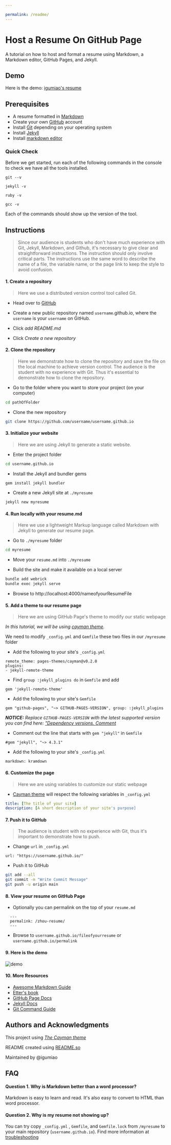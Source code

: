 ```yaml
---

permalink: /readme/
---
```

# Host a Resume On GitHub Page

A tutorial on how to host and format a resume using Markdown, 
a Markdown editor, GitHub Pages, and Jekyll.



## Demo

Here is the demo: [igumiao's resume](https://igumiao.github.io/zhou-resume)



## Prerequisites

- A resume formatted in [Markdown][markdownlink]
- Create your own [GitHub][githublink] account
- Install [Git][gitdownload] depending on your operating system
- Install [Jekyll][jekyllinstall]  
- Install [markdown editor](https://www.shopify.com/partners/blog/10-of-the-best-markdown-editors)

### Quick Check
Before we get started, run each of the following commands in the console to check we have all the tools installed.
```
git --v
```
```
jekyll -v 
```
```
ruby -v 
```
```
gcc -v 
```
Each of the commands should show up the version of the tool.

## Instructions
>Since our audience is students who don't have much experience with Git, Jekyll, Markdown, and Github, it's necessary to give clear and straightforward instructions. The instruction should only involve critical parts.
The instructions use the same word to describe the name of a file, the variable name, or the page link to keep the style to avoid confusion.

#### 1. Create a repository

>Here we use a distributed version control tool called Git.

- Head over to [GitHub][githublink] 

- Create a new public repository named `username`.github.io, where the `username` is your `username` on GitHub.
  
- Click *add README.md* 

- Click *Create a new repository*

#### 2. Clone the repository
>Here we demonstrate how to clone the repository and save the file on the local machine to achieve version control.
>The audience is the student with no experience with Git. Thus it's essential to demonstrate how to clone the repository.

-  Go to the folder  where you want to store your project (on your computer)
```bash
cd pathOfFolder
```
- Clone the new repository 
```bash
git clone https://github.com/username/username.github.io
```

#### 3. Initialize your website

>Here we are using Jekyll to generate a static website.

- Enter the project folder 
```bash
cd username.github.io
```
- Install the Jekyll and bundler gems
```bash
gem install jekyll bundler
```
- Create a new Jekyll site at `./myresume`
```bash
jekyll new myresume
```

#### 4. Run locally with your resume.md

>Here we use a  lightweight Markup language called Markdown with Jekyll to generate our resume page.

- Go to `./myresume` folder
```bash
cd myresume
```
- Move your `resume.md` into `./myresume`
  
- Build the site and make it available on a local server
```bash
bundle add webrick
bundle exec jekyll serve
```
- Browse to http://localhost:4000/nameofyourResumeFile

#### 5.  Add a theme to our resume page

>Here we are using GitHub Page's theme to modify our static webpage

*In this tutorial, we will be using  [cayman theme][Caymanlink].*

We need to modify `_config.yml` and `Gemfile` these two files in our `/myresume` folder
- Add the following to your site's `_config.yml`
```
remote_theme: pages-themes/cayman@v0.2.0
plugins:
- jekyll-remote-theme 
```
- Find `group :jekyll_plugins do` in `Gemfile` and add 
```
gem 'jekyll-remote-theme'
```
- Add the following to your site's `Gemfile`
```
gem "github-pages", "~> GITHUB-PAGES-VERSION", group: :jekyll_plugins
```
*__NOTICE:__*
*Replace `GITHUB-PAGES-VERSION` with the latest supported version you can find here: ["Dependency versions. Comment](https://pages.github.com/versions/)*

- Comment out the line that starts with `gem "jekyll"` in `Gemfile`
``` 
#gem "jekyll", "~> 4.3.1"
```
- Add the following to your site's `_config.yml`
```
markdown: kramdown
```

#### 6. Customize the page

>Here we are using variables to customize our static webpage

- [Cayman theme][Caymanlink] will respect the following variables in `_config.yml`
```yml
title: [The title of your site]
description: [A short description of your site's purpose]
```

#### 7. Push it to GitHub

>The audience is  student with no experience with Git, thus it's important to demonstrate how to push.

- Change `url` in `_config.yml`
```
url: "https://username.github.io/" 
```

- Push it to GitHub
```bash
git add --all
git commit -m "Write Commit Message"
git push -u origin main
```
#### 8. View your resume on GitHub Page

- Optionally you can permalink on the top of your `resume.md`
```
  ---
  permalink: /zhou-resume/
  ---
```
- Browse to `username.github.io/fileofyourresume` or `username.github.io/permalink`

#### 9. Here is the demo 

![demo](https://i.imgur.com/suZs8LE.gif)

#### 10. More Resources

 - [Awesome Markdown Guide](https://www.markdownguide.org/basic-syntax/#links)
 - [Etter's book](https://www.amazon.ca/Modern-Technical-Writing-Introduction-Documentation-ebook/dp/B01A2QL9SS)
 - [GitHub Page Docs](https://docs.github.com/en/pages/setting-up-a-github-pages-site-with-jekyll)
 - [Jekyll Docs](https://jekyllrb.com/docs/)
 - [Git Command Guide](https://www.freecodecamp.org/news/10-important-git-commands-that-every-developer-should-know/)

## Authors and Acknowledgments

This project using [*The Cayman theme*][Caymanlink]

README created using [README.so]([readme.so](https://readme.so/))

Maintained by @igumiao








## FAQ

#### Question 1. Why is Markdown better than a word processor?

Markdown is easy to learn and read. It's also easy to convert to HTML than word processor.

#### Question 2. Why is my resume not showing up?

You can try copy `_config.yml` , `Gemfile`, and `Gemfile.lock` from `/myresume` to your main repository (`username.github.io`). Find more information at [troubleshooting](https://docs.github.com/en/pages/setting-up-a-github-pages-site-with-jekyll/troubleshooting-jekyll-build-errors-for-github-pages-sites)




[markdownlink]:<https://www.markdownguide.org/basic-syntax/#links>
[githublink]: <https://github.com/>
[gitdownload]: <https://git-scm.com/downloads>
[jekyllinstall]: <https://jekyllrb.com/docs/installation/>
[Caymanlink]:<https://github.com/pages-themes/cayman>
